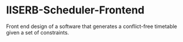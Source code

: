 # IISERB-Scheduler-Frontend
 Front end design of a software that generates a conflict-free timetable given a set of constraints.
